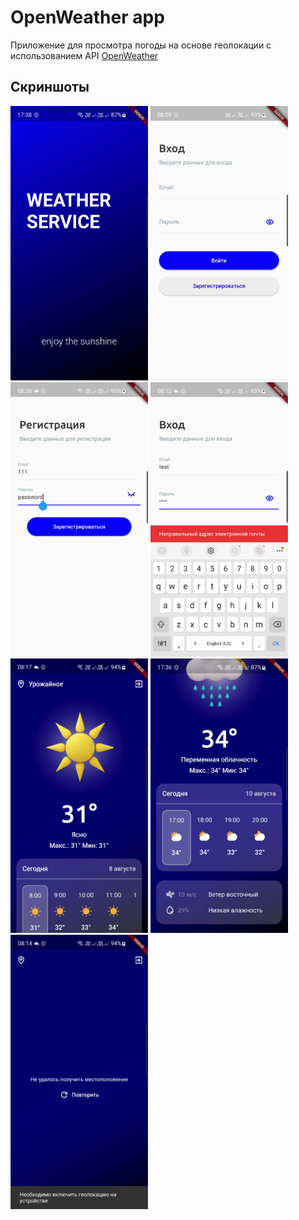 # OpenWeather app

Приложение для просмотра погоды на основе геолокации с использованием API <a href="https://openweathermap.org/">OpenWeather</a>

## Скриншоты

<div>
  <img src="https://github.com/nullskill/open_weather_app/blob/main/screenshot/screenshot0.png" alt="Open weather app" width="220" height="439">
  <img src="https://github.com/nullskill/open_weather_app/blob/main/screenshot/screenshot1.png" alt="Open weather app" width="220" height="439">
  <img src="https://github.com/nullskill/open_weather_app/blob/main/screenshot/screenshot2.png" alt="Open weather app" width="220" height="439">
  <img src="https://github.com/nullskill/open_weather_app/blob/main/screenshot/screenshot3.png" alt="Open weather app" width="220" height="439">
  <img src="https://github.com/nullskill/open_weather_app/blob/main/screenshot/screenshot4.png" alt="Open weather app" width="220" height="439">
  <img src="https://github.com/nullskill/open_weather_app/blob/main/screenshot/screenshot5.png" alt="Open weather app" width="220" height="439">
  <img src="https://github.com/nullskill/open_weather_app/blob/main/screenshot/screenshot6.png" alt="Open weather app" width="220" height="439">
</div>
